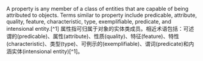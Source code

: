 
A property is any member of a class of entities that are capable of being attributed to objects. Terms similar to property include predicable, attribute, quality, feature, characteristic, type, exemplifiable, predicate, and intensional entity.[^1]
属性指可归属于对象的实体类成员。相近术语包括：可述谓的(predicable)、属性(attribute)、性质(quality)、特征(feature)、特性(characteristic)、类型(type)、可例示的(exemplifiable)、谓词(predicate)和内涵实体(intensional entity)[^1]。
